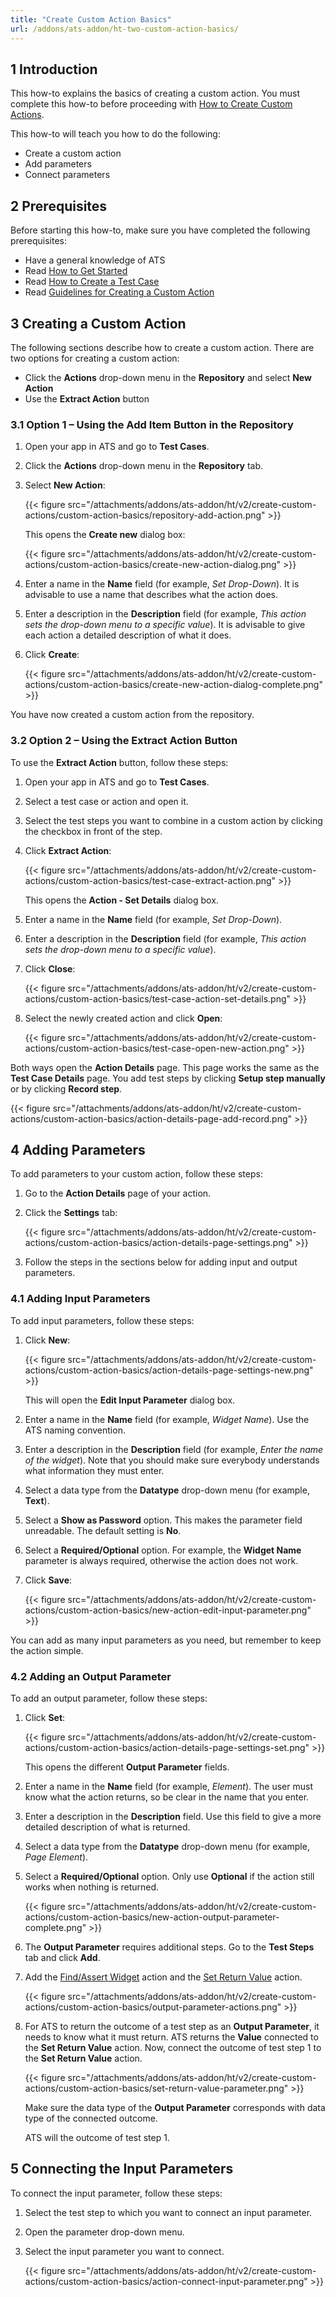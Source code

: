 ```yaml
---
title: "Create Custom Action Basics"
url: /addons/ats-addon/ht-two-custom-action-basics/
---
```


## 1 Introduction

This how-to explains the basics of creating a custom action. You must complete this how-to before proceeding with [How to Create Custom Actions](/addons/ats-addon/ht-two-create-custom-actions/).

This how-to will teach you how to do the following:

* Create a custom action
* Add parameters
* Connect parameters

## 2 Prerequisites

Before starting this how-to, make sure you have completed the following prerequisites:

* Have a general knowledge of ATS
* Read [How to Get Started](/addons/ats-addon/ht-two-getting-started/)
* Read [How to Create a Test Case](/addons/ats-addon/ht-two-create-a-test-case/)
* Read [Guidelines for Creating a Custom Action](/addons/ats-addon/ht-two-guidelines-custom-action/)

## 3 Creating a Custom Action

The following sections describe how to create a custom action. There are two options for creating a custom action:

* Click the **Actions** drop-down menu in the **Repository** and select **New Action**
* Use the **Extract Action** button

### 3.1 Option 1 – Using the Add Item Button in the Repository

1. Open your app in ATS and go to **Test Cases**.
2. Click the **Actions** drop-down menu in the **Repository** tab.
3. Select **New Action**:

    {{< figure src="/attachments/addons/ats-addon/ht/v2/create-custom-actions/custom-action-basics/repository-add-action.png" >}}

    This opens the **Create new** dialog box:

    {{< figure src="/attachments/addons/ats-addon/ht/v2/create-custom-actions/custom-action-basics/create-new-action-dialog.png" >}}

4. Enter a name in the **Name** field (for example, *Set Drop-Down*). It is advisable to use a name that describes what the action does.
5. Enter a description in the **Description** field (for example, *This action sets the drop-down menu to a specific value*). It is advisable to give each action a detailed description of what it does.
6. Click **Create**:

    {{< figure src="/attachments/addons/ats-addon/ht/v2/create-custom-actions/custom-action-basics/create-new-action-dialog-complete.png" >}}

You have now created a custom action from the repository.

### 3.2 Option 2 – Using the Extract Action Button

To use the **Extract Action** button, follow these steps:

1. Open your app in ATS and go to **Test Cases**.
2. Select a test case or action and open it.
3. Select the test steps you want to combine in a custom action by clicking the checkbox in front of the step.
4. Click **Extract Action**:

    {{< figure src="/attachments/addons/ats-addon/ht/v2/create-custom-actions/custom-action-basics/test-case-extract-action.png" >}}

    This opens the **Action - Set Details** dialog box.
5. Enter a name in the **Name** field (for example, *Set Drop-Down*).
6. Enter a description in the **Description** field (for example, *This action sets the drop-down menu to a specific value*).
7. Click **Close**:

    {{< figure src="/attachments/addons/ats-addon/ht/v2/create-custom-actions/custom-action-basics/test-case-action-set-details.png" >}}

8. Select the newly created action and click **Open**:

    {{< figure src="/attachments/addons/ats-addon/ht/v2/create-custom-actions/custom-action-basics/test-case-open-new-action.png" >}}

Both ways open the **Action Details** page. This page works the same as the **Test Case Details** page. You add test steps by clicking **Setup step manually** or by clicking **Record step**.

{{< figure src="/attachments/addons/ats-addon/ht/v2/create-custom-actions/custom-action-basics/action-details-page-add-record.png" >}}

## 4 Adding Parameters

To add parameters to your custom action, follow these steps:

1. Go to the **Action Details** page of your action.
2. Click the **Settings** tab:

    {{< figure src="/attachments/addons/ats-addon/ht/v2/create-custom-actions/custom-action-basics/action-details-page-settings.png" >}}

3. Follow the steps in the sections below for adding input and output parameters.

### 4.1 Adding Input Parameters

To add input parameters, follow these steps:

1. Click **New**:

    {{< figure src="/attachments/addons/ats-addon/ht/v2/create-custom-actions/custom-action-basics/action-details-page-settings-new.png" >}}

    This will open the **Edit Input Parameter** dialog box.

2. Enter a name in the **Name** field (for example, *Widget Name*). Use the ATS naming convention.
3. Enter a description in the **Description** field (for example, *Enter the name of the widget*). Note that you should make sure everybody understands what information they must enter.  
4. Select a data type from the **Datatype** drop-down menu (for example, **Text**).
5. Select a **Show as Password** option. This makes the parameter field unreadable. The default setting is **No**.
6. Select a **Required/Optional** option. For example, the **Widget Name** parameter is always required, otherwise the action does not work.
7. Click **Save**:

    {{< figure src="/attachments/addons/ats-addon/ht/v2/create-custom-actions/custom-action-basics/new-action-edit-input-parameter.png" >}}

You can add as many input parameters as you need, but remember to keep the action simple.

### 4.2 Adding an Output Parameter

To add an output parameter, follow these steps:

1. Click **Set**:

    {{< figure src="/attachments/addons/ats-addon/ht/v2/create-custom-actions/custom-action-basics/action-details-page-settings-set.png" >}}

    This opens the different **Output Parameter** fields.

2. Enter a name in the **Name** field (for example, *Element*). The user must know what the action returns, so be clear in the name that you enter.  
3. Enter a description in the **Description** field. Use this field to give a more detailed description of what is returned.
4. Select a data type from the **Datatype** drop-down menu (for example, *Page Element*).
5. Select a **Required/Optional** option. Only use **Optional** if the action still works when nothing is returned.

    {{< figure src="/attachments/addons/ats-addon/ht/v2/create-custom-actions/custom-action-basics/new-action-output-parameter-complete.png" >}}

6. The **Output Parameter** requires additional steps. Go to the **Test Steps** tab and click **Add**.
7. Add the [Find/Assert Widget](/addons/ats-addon/rg-one-findassert-widget/) action and the [Set Return Value](/addons/ats-addon/rg-one-set-return-value/) action.

    {{< figure src="/attachments/addons/ats-addon/ht/v2/create-custom-actions/custom-action-basics/output-parameter-actions.png" >}}

8. For ATS to return the outcome of a test step as an **Output Parameter**, it needs to know what it must return. ATS returns the **Value** connected to the **Set Return Value** action. Now, connect the outcome of test step 1 to the **Set Return Value** action.

    {{< figure src="/attachments/addons/ats-addon/ht/v2/create-custom-actions/custom-action-basics/set-return-value-parameter.png" >}}

    Make sure the data type of the **Output Parameter** corresponds with data type of the connected outcome.

    ATS will the outcome of test step 1.

## 5 Connecting the Input Parameters

To connect the input parameter, follow these steps:

1. Select the test step to which you want to connect an input parameter.
2. Open the parameter drop-down menu.
3. Select the input parameter you want to connect.

    {{< figure src="/attachments/addons/ats-addon/ht/v2/create-custom-actions/custom-action-basics/action-connect-input-parameter.png" >}}
